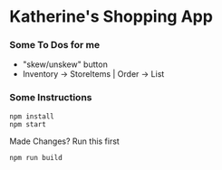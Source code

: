 # Katherine's Shopping App

### Some To Dos for me 
+ "skew/unskew" button
+ Inventory -> StoreItems | Order -> List

### Some Instructions 

```
npm install
npm start
```

Made Changes? Run this first
```
npm run build
```